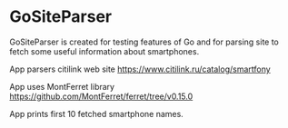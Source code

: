 # GoSiteParser
GoSiteParser is created for testing features of Go and for parsing site to fetch some useful information about smartphones.

App parsers citilink web site https://www.citilink.ru/catalog/smartfony  

App uses MontFerret library https://github.com/MontFerret/ferret/tree/v0.15.0

App prints first 10 fetched smartphone names.
